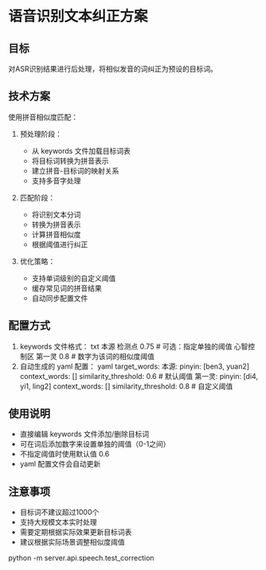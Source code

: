 # 语音识别文本纠正方案

## 目标
对ASR识别结果进行后处理，将相似发音的词纠正为预设的目标词。

## 技术方案
使用拼音相似度匹配：
1. 预处理阶段：
   - 从 keywords 文件加载目标词表
   - 将目标词转换为拼音表示
   - 建立拼音-目标词的映射关系
   - 支持多音字处理

2. 匹配阶段：
   - 将识别文本分词
   - 转换为拼音表示
   - 计算拼音相似度
   - 根据阈值进行纠正

3. 优化策略：
   - 支持单词级别的自定义阈值
   - 缓存常见词的拼音结果
   - 自动同步配置文件

## 配置方式
1. keywords 文件格式：
txt
本源
检测点 0.75 # 可选：指定单独的阈值
心智控制区
第一灵 0.8 # 数字为该词的相似度阈值
2. 自动生成的 yaml 配置：
yaml
target_words:
本源:
pinyin: [ben3, yuan2]
context_words: []
similarity_threshold: 0.6 # 默认阈值
第一灵:
pinyin: [di4, yi1, ling2]
context_words: []
similarity_threshold: 0.8 # 自定义阈值

## 使用说明
- 直接编辑 keywords 文件添加/删除目标词
- 可在词后添加数字来设置单独的阈值（0-1之间）
- 不指定阈值时使用默认值 0.6
- yaml 配置文件会自动更新

## 注意事项
- 目标词不建议超过1000个
- 支持大规模文本实时处理
- 需要定期根据实际效果更新目标词表
- 建议根据实际场景调整相似度阈值

python -m server.api.speech.test_correction